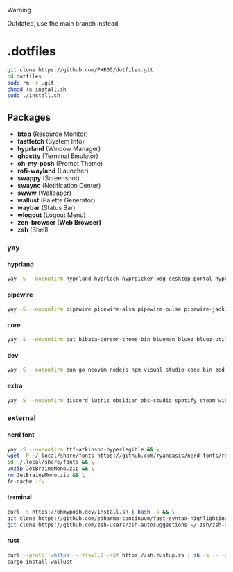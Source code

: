 > [!WARNING]  
> Outdated, use the main branch instead

# .dotfiles

```sh
git clone https://github.com/PXR05/dotfiles.git
cd dotfiles
sudo rm -r .git
chmod +x install.sh
sudo ./install.sh
```

## Packages

- **btop** (Resource Monitor)
- **fastfetch** (System Info)
- **hyprland** (Window Manager)
- **ghostty** (Terminal Emulator)
- **oh-my-posh** (Prompt Theme)
- **rofi-wayland** (Launcher)
- **swappy** (Screenshot)
- **swaync** (Notification Center)
- **swww** (Wallpaper)
- **wallust** (Palette Generator)
- **waybar** (Status Bar)
- **wlogout** (Logout Menu)
- **zen-browser (Web Browser)**
- **zsh** (Shell)

### yay

#### hyprland

```sh
yay -S --noconfirm hyprland hyprlock hyprpicker xdg-desktop-portal-hyprland xorg-xwayland qt5-wayland qt6-wayland qt5ct qt6ct libva libva-nvidia-driver-git nvidia-inst linux-headers polkit-gnome
```

#### pipewire

```sh
yay -S --noconfirm pipewire pipewire-alsa pipewire-pulse pipewire-jack pavucontrol wireplumber
```

#### core

```sh
yay -S --noconfirm bat bibata-cursor-theme-bin blueman bluez bluez-utils brightnessctl btop cliphist eza fastfetch ghostty grim jq nm-connection-editor nwg-look pamixer ripgrep rofi-wayland slurp swappy swaync swww thunar ttf-nerd-fonts-symbols vlc waybar wl-clipboard wlogout zen-browser-bin zsh
```

#### dev

```sh
yay -S --noconfirm bun go neovim nodejs npm visual-studio-code-bin zed
```

#### extra

```sh
yay -S --noconfirm discord lutris obsidian obs-studio spotify steam wine winetricks
```

### external

#### nerd font

```sh
yay -S --noconfirm ttf-atkinson-hyperlegible && \
wget -P ~/.local/share/fonts https://github.com/ryanoasis/nerd-fonts/releases/download/v3.0.2/JetBrainsMono.zip && \
cd ~/.local/share/fonts && \
unzip JetBrainsMono.zip && \
rm JetBrainsMono.zip && \
fc-cache -fv
```

#### terminal

```sh
curl -s https://ohmyposh.dev/install.sh | bash -s && \
git clone https://github.com/zdharma-continuum/fast-syntax-highlighting.git ~/.zsh/fast-syntax-highlighting && \
git clone https://github.com/zsh-users/zsh-autosuggestions ~/.zsh/zsh-autosuggestions
```

#### rust

```sh
curl --proto '=https' --tlsv1.2 -sSf https://sh.rustup.rs | sh -s -- -y && \
cargo install wallust
```
